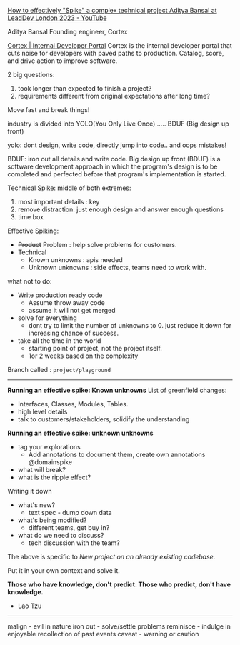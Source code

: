 [How to effectively "Spike" a complex technical project Aditya Bansal at LeadDev London 2023 - YouTube](https://www.youtube.com/watch?v=z-ML5JYkmZ0&ab_channel=LeadDev)


Aditya Bansal 
Founding engineer, Cortex

[Cortex | Internal Developer Portal](https://www.cortex.io/)
Cortex is the internal developer portal that cuts noise for developers with paved paths to production. Catalog, score, and drive action to improve software.


2 big questions:
1. took longer than expected to finish a project?
2. requirements different from original expectations after long time?


Move fast and break things!

industry is divided into
YOLO(You Only Live Once) ..... BDUF (Big design up front)

yolo: 
dont design, write code, directly jump into code.. and oops mistakes!


BDUF:
iron out all details  and write code.
Big design up front (BDUF) is a software development approach in which the program's design is to be completed and perfected before that program's implementation is started.


Technical Spike: middle of both extremes:

1. most important details : key
2. remove distraction: just enough design and answer enough questions
3. time box


Effective Spiking:
- ~~Product~~  Problem : help solve problems for customers.
- Technical
	- Known unknowns : apis needed
	- Unknown unknowns : side effects, teams need to work with.

what not to do:
- Write production ready code 
	- Assume throw away code
	- assume it will not get merged
- solve for everything
	- dont try to limit the number of unknowns to 0. just reduce it down for increasing chance of success.
- take all the time in the world
	- starting point of project, not the project itself.
	- 1or 2 weeks based on the complexity

Branch called : `project/playground`

----

**Running an effective spike: Known unknowns**
List of greenfield changes: 
- Interfaces, Classes, Modules, Tables. 
- high level details
- talk to customers/stakeholders, solidify the understanding

**Running an effective spike: unknown unknowns**
- tag your explorations
	- Add annotations to document them, create own annotations @domainspike
- what will break? 
- what is the ripple effect?

Writing it down 
- what's new?
	- text spec - dump down data
- what's being modified?
	- different teams, get buy in?
- what do we need to discuss?
	- tech discussion with the team?


The above is specific to *New project on an already existing codebase.*

Put it in your own context and solve it.

**Those who have knowledge, don't predict. Those who predict, don't have knowledge.**
- Lao Tzu






---

malign - evil in nature
iron out - solve/settle problems
reminisce - indulge in enjoyable recollection of past events
caveat - warning or caution
